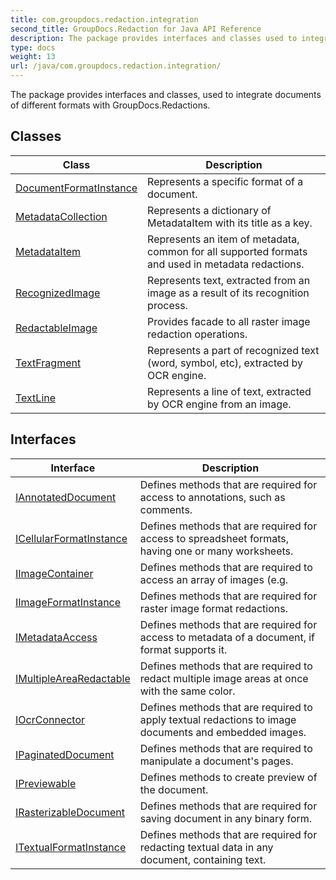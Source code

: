 ```yaml
---
title: com.groupdocs.redaction.integration
second_title: GroupDocs.Redaction for Java API Reference
description: The package provides interfaces and classes used to integrate documents of different formats with GroupDocs.Redactions.
type: docs
weight: 13
url: /java/com.groupdocs.redaction.integration/
---
```


The package provides interfaces and classes, used to integrate documents of different formats with GroupDocs.Redactions.


## Classes

| Class | Description |
| --- | --- |
| [DocumentFormatInstance](../com.groupdocs.redaction.integration/documentformatinstance) | Represents a specific format of a document. |
| [MetadataCollection](../com.groupdocs.redaction.integration/metadatacollection) | Represents a dictionary of  MetadataItem  with its title as a key. |
| [MetadataItem](../com.groupdocs.redaction.integration/metadataitem) | Represents an item of metadata, common for all supported formats and used in metadata redactions. |
| [RecognizedImage](../com.groupdocs.redaction.integration/recognizedimage) | Represents text, extracted from an image as a result of its recognition process. |
| [RedactableImage](../com.groupdocs.redaction.integration/redactableimage) | Provides facade to all raster image redaction operations. |
| [TextFragment](../com.groupdocs.redaction.integration/textfragment) | Represents a part of recognized text (word, symbol, etc), extracted by OCR engine. |
| [TextLine](../com.groupdocs.redaction.integration/textline) | Represents a line of text, extracted by OCR engine from an image. |

## Interfaces

| Interface | Description |
| --- | --- |
| [IAnnotatedDocument](../com.groupdocs.redaction.integration/iannotateddocument) | Defines methods that are required for access to annotations, such as comments. |
| [ICellularFormatInstance](../com.groupdocs.redaction.integration/icellularformatinstance) | Defines methods that are required for access to spreadsheet formats, having one or many worksheets. |
| [IImageContainer](../com.groupdocs.redaction.integration/iimagecontainer) | Defines methods that are required to access an array of images (e.g. |
| [IImageFormatInstance](../com.groupdocs.redaction.integration/iimageformatinstance) | Defines methods that are required for raster image format redactions. |
| [IMetadataAccess](../com.groupdocs.redaction.integration/imetadataaccess) | Defines methods that are required for access to metadata of a document, if format supports it. |
| [IMultipleAreaRedactable](../com.groupdocs.redaction.integration/imultiplearearedactable) | Defines methods that are required to redact multiple image areas at once with the same color. |
| [IOcrConnector](../com.groupdocs.redaction.integration/iocrconnector) | Defines methods that are required to apply textual redactions to image documents and embedded images. |
| [IPaginatedDocument](../com.groupdocs.redaction.integration/ipaginateddocument) | Defines methods that are required to manipulate a document's pages. |
| [IPreviewable](../com.groupdocs.redaction.integration/ipreviewable) | Defines methods to create preview of the document. |
| [IRasterizableDocument](../com.groupdocs.redaction.integration/irasterizabledocument) | Defines methods that are required for saving document in any binary form. |
| [ITextualFormatInstance](../com.groupdocs.redaction.integration/itextualformatinstance) | Defines methods that are required for redacting textual data in any document, containing text. |
